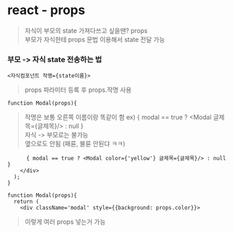 react - props
=============

> 자식이 부모의 state 가져다쓰고 싶을땐? props   
> 부모가 자식한테 props 문법 이용해서 state 전달 가능

### 부모 -> 자식 state 전송하는 법
```
<자식컴포넌트 작명={state이름}>
```
> props 파라미터 등록 후 props.작명 사용   
```
function Modal(props){
```
> 작명은 보통 오른쪽 이름이랑 똑같이 함  ex) { modal == true ? <Modal 글제목={글제목}/> : null }   
> 자식 -> 부모로는 불가능   
> 옆으로도 안됨 (패륜, 불륜 안된댜 ㅋㅋ)   
```
      { modal == true ? <Modal color={'yellow'} 글제목={글제목}/> : null }
    </div>
  );
}

function Modal(props){
  return (
    <div className='modal' style={{background: props.color}}>
```
> 이렇게 여러 props 넣는거 가능
